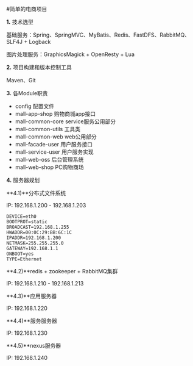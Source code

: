 #简单的电商项目

**1.** 技术选型

基础服务：Spring、SpringMVC、MyBatis、Redis、FastDFS、RabbitMQ、SLF4J + Logback

图片处理服务：GraphicsMagick + OpenResty + Lua


**2.** 项目构建和版本控制工具

Maven、Git

**3.** 各Module职责

* config 配置文件
* mall-app-shop 购物商城app接口
* mall-common-core service服务公用部分
* mall-common-utils 工具类
* mall-common-web web公用部分
* mall-facade-user 用户服务接口
* mall-service-user 用户服务实现
* mall-web-oss 后台管理系统
* mall-web-shop PC购物商场

**4.** 服务器规划

**4.1)**分布式文件系统

IP: 192.168.1.200 - 192.168.1.203

    DEVICE=eth0
    BOOTPROT=static
    BROADCAST=192.168.1.255
    HWADDR=00:0C:29:BB:6C:1C
    IPADDR=192.168.1.200
    NETMASK=255.255.255.0
    GATEWAY=192.168.1.1
    ONBOOT=yes
    TYPE=Ethernet

**4.2)**redis + zookeeper + RabbitMQ集群

IP: 192.168.1.210 - 192.168.1.213


**4.3)**应用服务器

IP: 192.168.1.220

**4.4)**服务服务器

IP: 192.168.1.230

**4.5)**nexus服务器

IP: 192.168.1.240














